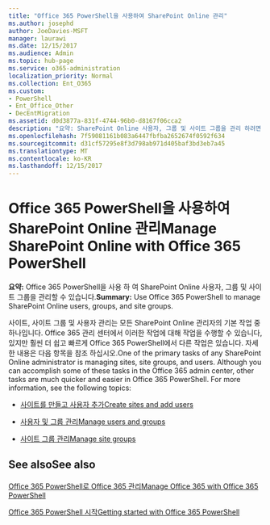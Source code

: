 ```yaml
---
title: "Office 365 PowerShell을 사용하여 SharePoint Online 관리"
ms.author: josephd
author: JoeDavies-MSFT
manager: laurawi
ms.date: 12/15/2017
ms.audience: Admin
ms.topic: hub-page
ms.service: o365-administration
localization_priority: Normal
ms.collection: Ent_O365
ms.custom:
- PowerShell
- Ent_Office_Other
- DecEntMigration
ms.assetid: d0d3877a-831f-4744-96b0-d8167f06cca2
description: "요약: SharePoint Online 사용자, 그룹 및 사이트 그룹을 관리 하려면 Office 365 PowerShell를 사용 합니다."
ms.openlocfilehash: 7f59081161b083a6447fbfba2652674f0592f634
ms.sourcegitcommit: d31cf57295e8f3d798ab971d405baf3bd3eb7a45
ms.translationtype: MT
ms.contentlocale: ko-KR
ms.lasthandoff: 12/15/2017
---
```

# <a name="manage-sharepoint-online-with-office-365-powershell"></a><span data-ttu-id="86410-103">Office 365 PowerShell을 사용하여 SharePoint Online 관리</span><span class="sxs-lookup"><span data-stu-id="86410-103">Manage SharePoint Online with Office 365 PowerShell</span></span>

 <span data-ttu-id="86410-104">**요약:** Office 365 PowerShell을 사용 하 여 SharePoint Online 사용자, 그룹 및 사이트 그룹을 관리할 수 있습니다.</span><span class="sxs-lookup"><span data-stu-id="86410-104">**Summary:** Use Office 365 PowerShell to manage SharePoint Online users, groups, and site groups.</span></span>
  
<span data-ttu-id="86410-p101">사이트, 사이트 그룹 및 사용자 관리는 모든 SharePoint Online 관리자의 기본 작업 중 하나입니다. Office 365 관리 센터에서 이러한 작업에 대해 작업을 수행할 수 있습니다, 있지만 훨씬 더 쉽고 빠르게 Office 365 PowerShell에서 다른 작업은 있습니다. 자세한 내용은 다음 항목을 참조 하십시오.</span><span class="sxs-lookup"><span data-stu-id="86410-p101">One of the primary tasks of any SharePoint Online administrator is managing sites, site groups, and users. Although you can accomplish some of these tasks in the Office 365 admin center, other tasks are much quicker and easier in Office 365 PowerShell. For more information, see the following topics:</span></span>
  
- [<span data-ttu-id="86410-108">사이트를 만들고 사용자 추가</span><span class="sxs-lookup"><span data-stu-id="86410-108">Create sites and add users</span></span>](http://technet.microsoft.com/library/c55d4ccf-ab36-481a-a285-c40234e11abd.aspx)
    
- [<span data-ttu-id="86410-109">사용자 및 그룹 관리</span><span class="sxs-lookup"><span data-stu-id="86410-109">Manage users and groups</span></span>](http://technet.microsoft.com/library/9680af2e-a965-4e62-92ee-da72105c7800.aspx)
    
- [<span data-ttu-id="86410-110">사이트 그룹 관리</span><span class="sxs-lookup"><span data-stu-id="86410-110">Manage site groups</span></span>](http://technet.microsoft.com/library/122f4099-c78d-4cce-bab0-4343b04596ae.aspx)
    
## <a name="see-also"></a><span data-ttu-id="86410-111">See also</span><span class="sxs-lookup"><span data-stu-id="86410-111">See also</span></span>

#### 

[<span data-ttu-id="86410-112">Office 365 PowerShell로 Office 365 관리</span><span class="sxs-lookup"><span data-stu-id="86410-112">Manage Office 365 with Office 365 PowerShell</span></span>](manage-office-365-with-office-365-powershell.md)
  
[<span data-ttu-id="86410-113">Office 365 PowerShell 시작</span><span class="sxs-lookup"><span data-stu-id="86410-113">Getting started with Office 365 PowerShell</span></span>](getting-started-with-office-365-powershell.md)

